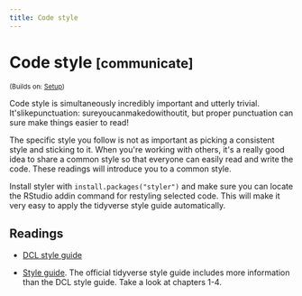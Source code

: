 ```yaml
---
title: Code style
---
```


<!-- Generated automatically from code-style.yml. Do not edit by hand -->

# Code style <small class='communicate'>[communicate]</small>
<small>(Builds on: [Setup](setup.md))</small>

Code style is simultaneously incredibly important and utterly trivial.
It'slikepunctuation: sureyoucanmakedowithoutit, but proper punctuation
can sure make things easier to read!

The specific style you follow is not as important as picking a consistent
style and sticking to it. When you're working with others, it's a really
good idea to share a common style so that everyone can easily read and
write the code. These readings will introduce you to a common style.

Install styler with `install.packages("styler")` and make sure you can
locate the RStudio addin command for restyling selected code. This will
make it very easy to apply the tidyverse style guide automatically.

## Readings

  * [DCL style guide](https://github.com/dcl-docs/style-guide/blob/master/style-guide.md)

  * [Style guide](http://style.tidyverse.org).
    The official tidyverse style guide includes more information than the DCL
    style guide. Take a look at chapters 1-4.


